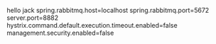 hello jack
spring.rabbitmq.host=localhost
spring.rabbitmq.port=5672
server.port=8882
hystrix.command.default.execution.timeout.enabled=false 
management.security.enabled=false
